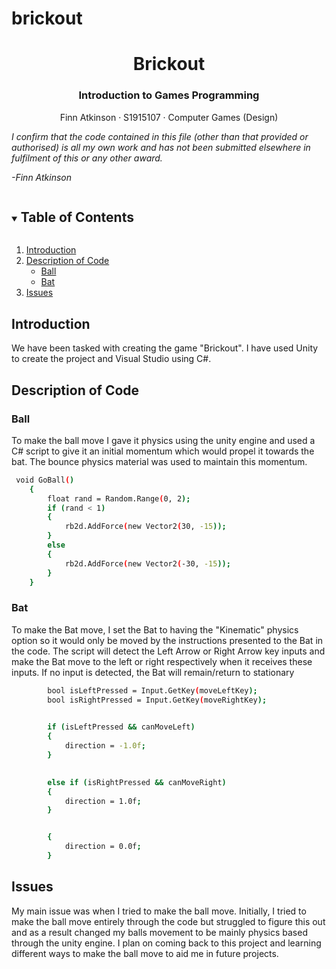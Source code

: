 # brickout
<!-- PROJECT LOGO -->
<p align="center">
  <h1 align="center">Brickout</h1>
  <h3 align="center">Introduction to Games Programming</h3>
  
  <p align="center">
    <h3">Finn Atkinson</h3>
    ·
    <h3">S1915107</h3>
    ·
    <h3">Computer Games (Design)</h3>
  </p>
</p>




_I confirm that the code contained in this file (other than that provided or authorised) is all my own work and has not been submitted elsewhere in fulfilment of this or any other award._ 

_-Finn Atkinson_


























<!-- TABLE OF CONTENTS -->
<details open="open">
  <summary><h2 style="display: inline-block">Table of Contents</h2></summary>
  <ol>
      <li><a href="#Introduction">Introduction</a></i>
      <li><a href="#description-of-code">Description of Code</a></i>
      <ul>
        <li><a href="#ball">Ball</a></li>
        <li><a href="#bat">Bat</a></li>
      </ul>
    </li>
    <li><a href="#Issues">Issues</a></li>
  </ol>
</details>


## Introduction

We have been tasked with creating the game "Brickout". I have used Unity to create the project and Visual Studio using C#.

## Description of Code

### Ball
To make the ball move I gave it physics using the unity engine and used a C# script to give it an initial momentum which would propel it towards the bat. The bounce physics material was used to maintain this momentum. 

```sh
 void GoBall()
    {
        float rand = Random.Range(0, 2);
        if (rand < 1)
        {
            rb2d.AddForce(new Vector2(30, -15));
        }
        else
        {
            rb2d.AddForce(new Vector2(-30, -15));
        }
    }
```

### Bat

To make the Bat move, I set the Bat to having the "Kinematic" physics option so it would only be moved by the instructions presented to the Bat in the code. The script will detect the Left Arrow or Right Arrow key inputs and make the Bat move to the left or right respectively when it receives these inputs. If no input is detected, the Bat will remain/return to stationary

```sh
        bool isLeftPressed = Input.GetKey(moveLeftKey);
        bool isRightPressed = Input.GetKey(moveRightKey);

       
        if (isLeftPressed && canMoveLeft)
        {
            direction = -1.0f;
        }

      
        else if (isRightPressed && canMoveRight)
        {
            direction = 1.0f;
        }


        {
            direction = 0.0f;
        }
```

## Issues

My main issue was when I tried to make the ball move. Initially, I tried to make the ball move entirely through the code but struggled to figure this out and as a result changed my balls movement to be mainly physics based through the unity engine. I plan on coming back to this project and learning different ways to make the ball move to aid me in future projects.
